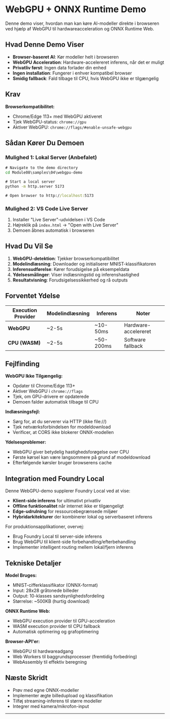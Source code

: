 <!--
CO_OP_TRANSLATOR_METADATA:
{
  "original_hash": "7a474b8e201d5316c0095cdbc3bf0555",
  "translation_date": "2025-09-24T23:37:46+00:00",
  "source_file": "Module08/samples/04/webgpu-demo/README.md",
  "language_code": "da"
}
-->
# WebGPU + ONNX Runtime Demo

Denne demo viser, hvordan man kan køre AI-modeller direkte i browseren ved hjælp af WebGPU til hardwareacceleration og ONNX Runtime Web.

## Hvad Denne Demo Viser

- **Browser-baseret AI**: Kør modeller helt i browseren
- **WebGPU Acceleration**: Hardware-accelereret inferens, når det er muligt
- **Privatliv først**: Ingen data forlader din enhed
- **Ingen installation**: Fungerer i enhver kompatibel browser
- **Smidig fallback**: Fald tilbage til CPU, hvis WebGPU ikke er tilgængelig

## Krav

**Browserkompatibilitet:**
- Chrome/Edge 113+ med WebGPU aktiveret
- Tjek WebGPU-status: `chrome://gpu`
- Aktiver WebGPU: `chrome://flags/#enable-unsafe-webgpu`

## Sådan Kører Du Demoen

### Mulighed 1: Lokal Server (Anbefalet)

```cmd
# Navigate to the demo directory
cd Module08\samples\04\webgpu-demo

# Start a local server
python -m http.server 5173

# Open browser to http://localhost:5173
```

### Mulighed 2: VS Code Live Server

1. Installer "Live Server"-udvidelsen i VS Code
2. Højreklik på `index.html` → "Open with Live Server"
3. Demoen åbnes automatisk i browseren

## Hvad Du Vil Se

1. **WebGPU-detektion**: Tjekker browserkompatibilitet
2. **Modelindlæsning**: Downloader og initialiserer MNIST-klassifikatoren
3. **Inferensudførelse**: Kører forudsigelse på eksempeldata
4. **Ydelsesmålinger**: Viser indlæsningstid og inferenshastighed
5. **Resultatvisning**: Forudsigelsessikkerhed og rå outputs

## Forventet Ydelse

| Execution Provider | Modelindlæsning | Inferens | Noter |
|-------------------|-----------------|----------|-------|
| **WebGPU** | ~2-5s | ~10-50ms | Hardware-accelereret |
| **CPU (WASM)** | ~2-5s | ~50-200ms | Software fallback |

## Fejlfinding

**WebGPU Ikke Tilgængelig:**
- Opdater til Chrome/Edge 113+
- Aktiver WebGPU i `chrome://flags`
- Tjek, om GPU-drivere er opdaterede
- Demoen falder automatisk tilbage til CPU

**Indlæsningsfejl:**
- Sørg for, at du serverer via HTTP (ikke file://)
- Tjek netværksforbindelsen for modeldownload
- Verificer, at CORS ikke blokerer ONNX-modellen

**Ydelsesproblemer:**
- WebGPU giver betydelig hastighedsforøgelse over CPU
- Første kørsel kan være langsommere på grund af modeldownload
- Efterfølgende kørsler bruger browserens cache

## Integration med Foundry Local

Denne WebGPU-demo supplerer Foundry Local ved at vise:

- **Klient-side inferens** for ultimativt privatliv
- **Offline funktionalitet** når internet ikke er tilgængeligt  
- **Edge-udrulning** for ressourcebegrænsede miljøer
- **Hybridarkitekturer** der kombinerer lokal og serverbaseret inferens

For produktionsapplikationer, overvej:
- Brug Foundry Local til server-side inferens
- Brug WebGPU til klient-side forbehandling/efterbehandling
- Implementer intelligent routing mellem lokal/fjern inferens

## Tekniske Detaljer

**Model Bruges:**
- MNIST-cifferklassifikator (ONNX-format)
- Input: 28x28 gråtonede billeder
- Output: 10-klasses sandsynlighedsfordeling
- Størrelse: ~500KB (hurtig download)

**ONNX Runtime Web:**
- WebGPU execution provider til GPU-acceleration
- WASM execution provider til CPU fallback
- Automatisk optimering og grafoptimering

**Browser-API'er:**
- WebGPU til hardwareadgang
- Web Workers til baggrundsprocesser (fremtidig forbedring)
- WebAssembly til effektiv beregning

## Næste Skridt

- Prøv med egne ONNX-modeller
- Implementer ægte billedupload og klassifikation
- Tilføj streaming-inferens til større modeller
- Integrer med kamera/mikrofon-input

---

